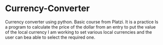 # Currency-Converter
Currency converter using python. Basic course from Platzi. It is a practice
Is a program to calculate the price of the dollar from an entry to put the value of the local currency
I am working to set various local currencies and the user can bea able to select the required one.
